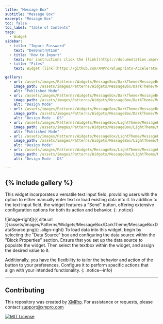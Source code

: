 ```yaml
---
title: "Message Box"
subtitle: "Message Box"
excerpt: "Message Box"
toc: false
toc_label: "Table of Contents"
tags:
  - Widget
sidebar:
  - title: "Import Password"
    text: "Dem0nstr@t1on"
  - title: "How to Import"
    text: For instructions click the [link](https://documentation.xmpro.com/how-tos/apps/manage-widgets#importing-widgets)
  - title: "Files"
    text: Widget [link](https://github.com/XMPro/Blueprints-Accelerators-Patterns/blob/master/Patterns/Widgets/Message%20Box%20Indicator%20Static.xwid)

gallery:
  - url: /assets/images/Patterns/Widgets/MessageBox/DarkTheme/MessageBoxPublishedMode.png
    image_path: /assets/images/Patterns/Widgets/MessageBox/DarkTheme/MessageBoxPublishedMode.png
    alt: "Published Mode"
  - url: /assets/images/Patterns/Widgets/MessageBox/DarkTheme/MessageBoxDesignMode.png
    image_path: /assets/images/Patterns/Widgets/MessageBox/DarkTheme/MessageBoxDesignMode.png
    alt: "Design Mode"
  - url: /assets/images/Patterns/Widgets/MessageBox/DarkTheme/MessageBoxDataSource.png
    image_path: /assets/images/Patterns/Widgets/MessageBox/DarkTheme/MessageBoxDataSource.png
    alt: "Design Mode - DS"
  - url: /assets/images/Patterns/Widgets/MessageBox/LightTheme/MessageBoxPublishedMode.png
    image_path: /assets/images/Patterns/Widgets/MessageBox/LightTheme/MessageBoxPublishedMode.png
    alt: "Published Mode"
  - url: /assets/images/Patterns/Widgets/MessageBox/LightTheme/MessageBoxDesignMode.png
    image_path: /assets/images/Patterns/Widgets/MessageBox/LightTheme/MessageBoxDesignMode.png
    alt: "Design Mode"
  - url: /assets/images/Patterns/Widgets/MessageBox/LightTheme/MessageBoxDataSource.png
    image_path: /assets/images/Patterns/Widgets/MessageBox/LightTheme/MessageBoxDataSource.png
    alt: "Design Mode - DS"

---
```

{% include gallery %}
---
This widget incorporates a versatile text input field, providing users with the option to either manually enter text or load existing data into it. In addition to the text input field, the widget features a "Send" button, offering extensive configuration options for both its action and behavior.
{: .notice}

![image-right]({{ site.url }}/assets/images/Patterns/Widgets/MessageBox/DarkTheme/MessageBoxDataSource.png){: .align-right}
To load data into this widget, begin by selecting the "Data Source" box and configuring the data source within the "Block Properties" section. Ensure that you set up the data source to populate the widget. Then select the textbox within the widget, and assign the desired value to it. 

Additionally, you have the flexibility to tailor the behavior and action of the button to your preferences. Configure it to perform specific actions that align with your intended functionality.
{: .notice--info}
<hr />

## Contributing
This repository was created by <a href="https://xmpro.com/">XMPro</a>. 
For assistance or requests, please contact <a href="mailto:support@xmpro.com">support@xmpro.com</a>

[![MIT License](https://img.shields.io/badge/License-MIT-green.svg)](https://choosealicense.com/licenses/mit/)
